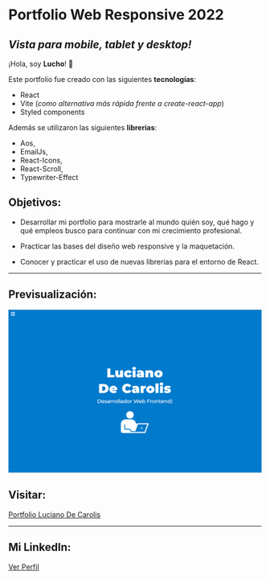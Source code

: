# Portfolio Web Responsive 2022

## _Vista para mobile, tablet y desktop!_

¡Hola, soy **Lucho**! 👋

Este portfolio fue creado con las siguientes **tecnologías**:

- React
- Vite (_como alternativa más rápida frente a create-react-app_)
- Styled components

Además se utilizaron las siguientes **librerias**:

- Aos,
- EmailJs,
- React-Icons,
- React-Scroll,
- Typewriter-Effect

## Objetivos:

- Desarrollar mi portfolio para mostrarle al mundo quién soy, qué hago y qué empleos busco para continuar con mi crecimiento profesional.

- Practicar las bases del diseño web responsive y la maquetación.

- Conocer y practicar el uso de nuevas librerias para el entorno de React.

---

## Previsualización:

![Previsualización de mi Portfolio 2022](./src/assets/img_project_4.png)

## Visitar:

[Portfolio Luciano De Carolis](https://luciano-de-carolis.vercel.app/)

---

## Mi LinkedIn:

[Ver Perfil](https://www.linkedin.com/in/luciano-de-carolis-36a751148/)
